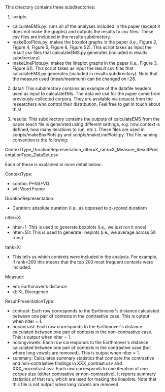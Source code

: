 This directory contains three subdirectories:

1. scripts: 

- calculateEMS.py: runs all of the analyses included in the paper (except it does not make the graphs) and outputs the results to csv files. These csv files are included in the results subdirectory.
- makeBoxPlots.py: makes the boxplot graphs in the paper (i.e., Figure 2, Figure 4, Figure 5, Figure 6, Figure S2). This script takes as input the result csv files that calculateEMS.py generates (included in results subdirectory)
- makeLinePlots.py: makes the lineplot graphs in the paper (i.e., Figure 3, Figure S1). This script takes as input the result csv files that calculateEMS.py generates (included in results subdirectory). Note that the measure used (mean/maximum) can be changed on l.26.

2. data/: This subdirectory contains an example of the datafile headers used as input to calculateEMs. The data we use for the paper come from previously-collected corpora. They are available via request from the researchers who control their distribution. Feel free to get in touch about this!

3. results: This subdirectory contains the outputs of calculateEMS from the paper (each file is generated using different settings, e.g. how context is defined, how many iterations to run, etc.). These files are used in scripts/makeBoxPlots.py and scripts/makeLinePlots.py. The file naming convention is the following:

ContextType_DurationRepresentation_nIter=X_rank=X_Measure_ResultPresentationType_DataSet.csv

Each of these is explained in more detail below:

ContextType:
- combo: P+NS+VQ
- wf: Word Frame

DurationRepresentation:
- Duration: absolute duration (i.e., as opposed to z-scored duration)

nIter=X:
- nIter=1: This is used to generate boxplots (i.e., we just run it once)
- nIter=50: This is used to generate lineplots (i.e., we average across 50 runs)

rank=X: 
- This tells us which contexts were included in the analysis. For example, if rank=200 this means that the top 200 most frequent contexts were included.

Measure:
- em: Earthmover's distance
- kl: KL Divergence

ResultPresentationType:
- contrast: Each row corresponds to the Earthmover's distance calculated between one pair of contexts in the contrastive case. This is output when nIter = 1.
- nocontrast: Each row corresponds to the Earthmover's distance calculated between one pair of contexts in the non-contrastive case. This is output when nIter = 1.
- nolongvowels: Each row corresponds to the Earthmover's distance calculated between one pair of contexts in the contrastive case (but where long vowels are removed). This is output when nIter = 1.
- summary: Calculates summary statistics that compare the contrastive and non-contrastive findings in XXX_contrast.csv and XXX_nocontrast.csv. Each row corresponds to one iteration of one corpus size (either contrastive or non-contrastive). It reports summary statistics of that run, which are used for making the lineplots. Note that this file is not output when long vowels are removed.
